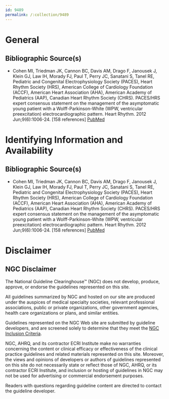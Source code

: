 ```yaml
---
id: 9489
permalink: /:collection/9489
---
```


# General

## Bibliographic Source(s)

- Cohen MI, Triedman JK, Cannon BC, Davis AM, Drago F, Janousek J, Klein GJ, Law IH, Morady FJ, Paul T, Perry JC, Sanatani S, Tanel RE, Pediatric and Congenital Electrophysiology Society (PACES), Heart Rhythm Society (HRS), American College of Cardiology Foundation (ACCF), American Heart Association (AHA), American Academy of Pediatrics (AAP), Canadian Heart Rhythm Society (CHRS). PACES/HRS expert consensus statement on the management of the asymptomatic young patient with a Wolff-Parkinson-White (WPW, ventricular preexcitation) electrocardiographic pattern. Heart Rhythm. 2012 Jun;9(6):1006-24. [158 references] [ PubMed ](http://www.ncbi.nlm.nih.gov/entrez/query.fcgi?cmd=Retrieve&db=pubmed&dopt=Abstract&list_uids=22579340)

# Identifying Information and Availability

## Bibliographic Source(s)

- Cohen MI, Triedman JK, Cannon BC, Davis AM, Drago F, Janousek J, Klein GJ, Law IH, Morady FJ, Paul T, Perry JC, Sanatani S, Tanel RE, Pediatric and Congenital Electrophysiology Society (PACES), Heart Rhythm Society (HRS), American College of Cardiology Foundation (ACCF), American Heart Association (AHA), American Academy of Pediatrics (AAP), Canadian Heart Rhythm Society (CHRS). PACES/HRS expert consensus statement on the management of the asymptomatic young patient with a Wolff-Parkinson-White (WPW, ventricular preexcitation) electrocardiographic pattern. Heart Rhythm. 2012 Jun;9(6):1006-24. [158 references] [ PubMed ](http://www.ncbi.nlm.nih.gov/entrez/query.fcgi?cmd=Retrieve&db=pubmed&dopt=Abstract&list_uids=22579340)

# Disclaimer

## NGC Disclaimer

The National Guideline Clearinghouse™ (NGC) does not develop, produce, approve, or endorse the guidelines represented on this site.

All guidelines summarized by NGC and hosted on our site are produced under the auspices of medical specialty societies, relevant professional associations, public or private organizations, other government agencies, health care organizations or plans, and similar entities.

Guidelines represented on the NGC Web site are submitted by guideline developers, and are screened solely to determine that they meet the [NGC Inclusion Criteria](/help-and-about/summaries/inclusion-criteria).

NGC, AHRQ, and its contractor ECRI Institute make no warranties concerning the content or clinical efficacy or effectiveness of the clinical practice guidelines and related materials represented on this site. Moreover, the views and opinions of developers or authors of guidelines represented on this site do not necessarily state or reflect those of NGC, AHRQ, or its contractor ECRI Institute, and inclusion or hosting of guidelines in NGC may not be used for advertising or commercial endorsement purposes.

Readers with questions regarding guideline content are directed to contact the guideline developer.


